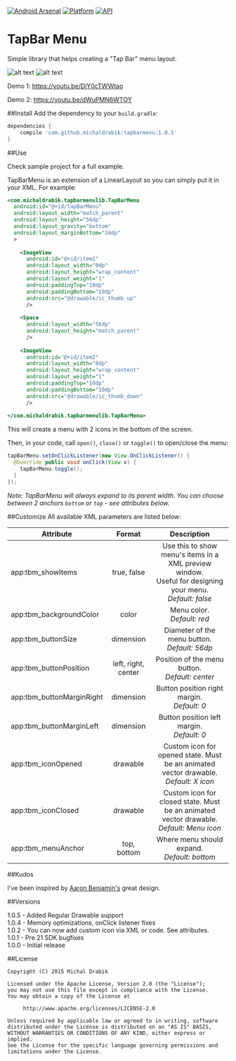 [![Android Arsenal](https://img.shields.io/badge/Android%20Arsenal-TapBarMenu-lightgrey.svg?style=flat)](https://android-arsenal.com/details/1/2886)
[![Platform](https://img.shields.io/badge/platform-android-green.svg)](http://developer.android.com/index.html)
[![API](https://img.shields.io/badge/API-16%2B-brightgreen.svg?style=flat)](https://android-arsenal.com/api?level=16)


TapBar Menu
===========

Simple library that helps creating a "Tap Bar" menu layout.

![alt text](http://i.giphy.com/ZRCzrySXUaMwM.gif "Demo 1")
![alt text](http://i.giphy.com/zIBFfp4iLlGAo.gif "Demo 2")

Demo 1: https://youtu.be/DjY0cTWWtao

Demo 2: https://youtu.be/dWuPMN6WTOY

##Install
Add the dependency to your `build.gradle`:

```groovy
dependencies {
    compile 'com.github.michaldrabik:tapbarmenu:1.0.5'
}
```

##Use

Check sample project for a full example.

TapBarMenu is an extension of a LinearLayout so you can simply put it in your XML. For example:
```xml
<com.michaldrabik.tapbarmenulib.TapBarMenu
  android:id="@+id/tapBarMenu"
  android:layout_width="match_parent"
  android:layout_height="56dp"
  android:layout_gravity="bottom"
  android:layout_marginBottom="24dp"
  >
  
    <ImageView
      android:id="@+id/item1"
      android:layout_width="0dp"
      android:layout_height="wrap_content"
      android:layout_weight="1"
      android:paddingTop="10dp"
      android:paddingBottom="10dp"
      android:src="@drawable/ic_thumb_up"
      />
  
    <Space
      android:layout_width="56dp"
      android:layout_height="match_parent"
      />
  
    <ImageView
      android:id="@+id/item2"
      android:layout_width="0dp"
      android:layout_height="wrap_content"
      android:layout_weight="1"
      android:paddingTop="10dp"
      android:paddingBottom="10dp"
      android:src="@drawable/ic_thumb_down"
      />
   
</com.michaldrabik.tapbarmenulib.TapBarMenu>
```
This will create a menu with 2 icons in the bottom of the screen.

Then, in your code, call `open()`, `close()` or `toggle()` to open/close the menu: 
```java
tapBarMenu.setOnClickListener(new View.OnClickListener() {
  @Override public void onClick(View v) {
    tapBarMenu.toggle();
  }
});
```

*Note: TapBarMenu will always expand to its parent width. You can choose between 2 anchors `bottom` or `top` - see attributes below.*

##Customize
All available XML parameters are listed below:

| Attribute     | Format         | Description  |
| ------------- |:-------------:|:-----:|
| app:tbm_showItems|true, false|Use this to show menu's items in a XML preview window.<br>Useful for designing your menu.<br>*Default: false*|
| app:tbm_backgroundColor|color|Menu color.<br>*Default: red*|
| app:tbm_buttonSize|dimension|Diameter of the menu button.<br>*Default: 56dp*|
| app:tbm_buttonPosition|left, right, center|Position of the menu button.<br>*Default: center*|
| app:tbm_buttonMarginRight|dimension|Button position right margin.<br>*Default: 0*|
| app:tbm_buttonMarginLeft|dimension|Button position left margin.<br>*Default: 0*|
| app:tbm_iconOpened|drawable|Custom icon for opened state. Must be an animated vector drawable.<br>*Default: X icon*|
| app:tbm_iconClosed|drawable|Custom icon for closed state. Must be an animated vector drawable.<br>*Default: Menu icon*|
| app:tbm_menuAnchor|top, bottom|Where menu should expand.<br>*Default: bottom*|

##Kudos

I've been inspired by [Aaron Benjamin's](https://dribbble.com/shots/2345329-Tab-Bar-Animation) great design.

##Versions

1.0.5 - Added Regular Drawable support
<br>1.0.4 - Memory optimizations, onClick listener fixes
<br>1.0.2 - You can now add custom icon via XML or code. See attributes.
<br>1.0.1 - Pre 21 SDK bugfixes
<br>1.0.0 - Initial release

##License

    Copyright (C) 2015 Michal Drabik

    Licensed under the Apache License, Version 2.0 (the "License");
    you may not use this file except in compliance with the License.
    You may obtain a copy of the License at

         http://www.apache.org/licenses/LICENSE-2.0

    Unless required by applicable law or agreed to in writing, software
    distributed under the License is distributed on an "AS IS" BASIS,
    WITHOUT WARRANTIES OR CONDITIONS OF ANY KIND, either express or implied.
    See the License for the specific language governing permissions and
    limitations under the License.
    

